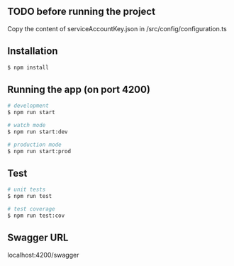 ## TODO before running the project
Copy the content of serviceAccountKey.json in /src/config/configuration.ts

## Installation

```bash
$ npm install
```

## Running the app (on port 4200)

```bash
# development
$ npm run start

# watch mode
$ npm run start:dev

# production mode
$ npm run start:prod
```

## Test

```bash
# unit tests
$ npm run test

# test coverage
$ npm run test:cov
```

## Swagger URL

localhost:4200/swagger